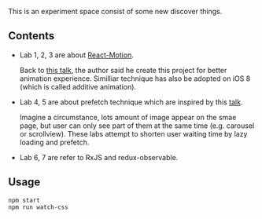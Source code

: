 
This is an experiment space consist of some new discover things.

## Contents

- Lab 1, 2, 3 are about [React-Motion](https://github.com/chenglou/react-motion).

  Back to [this talk](https://www.youtube.com/watch?v=1tavDv5hXpo), the author said he create this project for better animation experience. Similliar technique has also be adopted on iOS 8 (which is called additive animation).


- Lab 4, 5 are about prefetch technique which are inspired by this [talk](https://www.youtube.com/watch?v=V8oTJ8OZ5S0).

  Imagine a circumstance, lots amount of image appear on the smae page, but user can only see part of them at the same time (e.g. carousel or scrollview). These labs attempt to shorten user waiting time by lazy loading and prefetch.

- Lab 6, 7 are refer to RxJS and redux-observable.

## Usage

```
npm start
npm run watch-css
```
